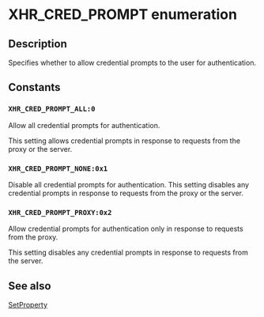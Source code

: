 # XHR_CRED_PROMPT enumeration

## Description

Specifies whether to allow credential prompts to the user for authentication.

## Constants

### `XHR_CRED_PROMPT_ALL:0`

Allow all credential prompts for authentication.

This setting allows credential prompts in response to requests from the proxy or the server.

### `XHR_CRED_PROMPT_NONE:0x1`

Disable all credential prompts for authentication. This setting disables any credential prompts in response to requests from the proxy or the server.

### `XHR_CRED_PROMPT_PROXY:0x2`

Allow credential prompts for authentication only in response to requests from the proxy.

This setting disables any credential prompts in response to requests from the server.

## See also

[SetProperty](https://learn.microsoft.com/previous-versions/windows/desktop/api/msxml6/nf-msxml6-ixmlhttprequest2-setproperty)